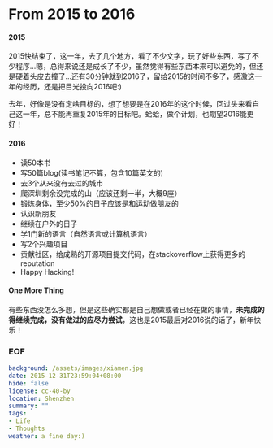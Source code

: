 From 2015 to 2016
===

#### 2015
2015快结束了，这一年，去了几个地方，看了不少文字，玩了好些东西，写了不少程序...嗯，总得来说还是成长了不少，虽然觉得有些东西本来可以避免的，但还是硬着头皮去撞了...还有30分钟就到2016了，留给2015的时间不多了，感激这一年的经历，还是把目光投向2016吧:)

去年，好像是没有定啥目标的，想了想要是在2016年的这个时候，回过头来看自己这一年，总不能再重复2015年的目标吧。蛤蛤，做个计划，也期望2016能更好！

#### 2016
* 读50本书
* 写50篇blog(读书笔记不算，包含10篇英文的)
* 去3个从来没有去过的城市
* 爬深圳剩余没完成的山（应该还剩一半，大概9座）
* 锻炼身体，至少50%的日子应该是和运动做朋友的
* 认识新朋友
* 继续在户外的日子
* 学1门新的语言（自然语言或计算机语言）
* 写2个兴趣项目
* 贡献社区，给成熟的开源项目提交代码，在stackoverflow上获得更多的reputation
* Happy Hacking!

#### One More Thing
有些东西没怎么多想，但是这些确实都是自己想做或者已经在做的事情，**未完成的得继续完成，没有做过的应尽力尝试**，这也是2015最后对2016说的话了，新年快乐！

### EOF
```yaml
background: /assets/images/xiamen.jpg
date: 2015-12-31T23:59:04+08:00
hide: false
license: cc-40-by
location: Shenzhen
summary: ""
tags:
- Life
- Thoughts
weather: a fine day:)
```
